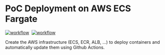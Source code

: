 # PoC Deployment on AWS ECS Fargate

[![workflow](https://github.com/nlykkei/esp-terraform-ecs-fargate/actions/workflows/app.yml/badge.svg)](https://github.com/nlykkei/esp-terraform-ecs-fargate/actions/workflows/app.yml)&nbsp;&nbsp;[![workflow](https://github.com/nlykkei/esp-terraform-ecs-fargate/actions/workflows/api.yml/badge.svg)](https://github.com/nlykkei/esp-terraform-ecs-fargate/actions/workflows/api.yml)

Create the AWS infrastructure (ECS, ECR, ALB, ...) to deploy containers and
automatically update them using Github Actions.
